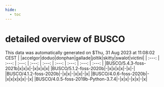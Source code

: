 ```yaml
---
hide:
  - toc
---
```


detailed overview of BUSCO
==========================


This data was automatically generated on $Thu, 31 Aug 2023 at 11:08:02 CEST
| |accelgor|doduo|donphan|gallade|joltik|skitty|swalot|victini|
| :---: | :---: | :---: | :---: | :---: | :---: | :---: | :---: | :---: |
|BUSCO/5.4.3-foss-2021b|x|x|x|-|x|x|x|x|
|BUSCO/5.1.2-foss-2020b|-|x|x|x|x|-|x|-|
|BUSCO/4.1.2-foss-2020b|-|x|x|-|x|x|-|x|
|BUSCO/4.0.6-foss-2020b|-|x|x|x|x|x|-|x|
|BUSCO/4.0.5-foss-2019b-Python-3.7.4|-|x|x|-|x|x|-|x|
